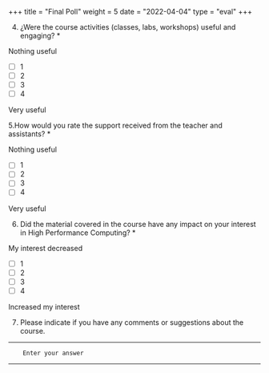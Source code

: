 +++
title = "Final Poll"
weight = 5
date = "2022-04-04"
type = "eval"
+++

4. ¿Were the course activities (classes, labs, workshops) useful and engaging? *

Nothing useful

- [ ] 1
- [ ] 2
- [ ] 3
- [ ] 4

Very useful

5.How would you rate the support received from the teacher and assistants?  *

Nothing useful

- [ ] 1
- [ ] 2
- [ ] 3
- [ ] 4

Very useful

6. Did the material covered in the course have any impact on your interest in High Performance Computing? *

My interest decreased

- [ ] 1
- [ ] 2
- [ ] 3
- [ ] 4

Increased my interest


7. Please indicate if you have any comments or suggestions about the course.
---

        Enter your answer

---